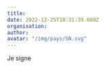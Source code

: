 ```yaml
---
title: 
date: 2022-12-25T18:31:39.668Z
organisation: 
author: 
avatar: "/img/pays/SN.svg"
---
```


Je signe